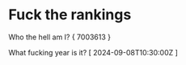 # Fuck the rankings

Who the hell am I?
{ 7003613 }

What fucking year is it?
[ 2024-09-08T10:30:00Z ]

